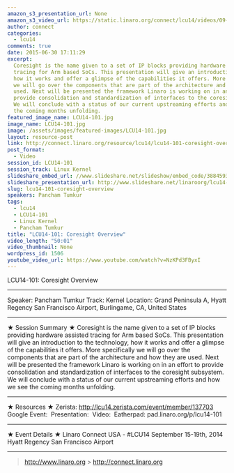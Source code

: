 ```yaml
---
amazon_s3_presentation_url: None
amazon_s3_video_url: https://static.linaro.org/connect/lcu14/videos/09-15-Monday/LCU14-101-%20Coresight%20Overview.mp4
author: connect
categories:
  - lcu14
comments: true
date: 2015-06-30 17:11:29
excerpt:
  Coresight is the name given to a set of IP blocks providing hardware assisted
  tracing for Arm based SoCs. This presentation will give an introduction to the technology,
  how it works and offer a glimpse of the capabilities it offers. More specifically
  we will go over the components that are part of the architecture and how they are
  used. Next will be presented the framework Linaro is working on in an effort to
  provide consolidation and standardization of interfaces to the coresight subsystem.
  We will conclude with a status of our current upstreaming efforts and how we see
  the coming months unfolding.
featured_image_name: LCU14-101.jpg
image_name: LCU14-101.jpg
image: /assets/images/featured-images/LCU14-101.jpg
layout: resource-post
link: http://connect.linaro.org/resource/lcu14/lcu14-101-coresight-overview/
post_format:
  - Video
session_id: LCU14-101
session_track: Linux Kernel
slideshare_embed_url: //www.slideshare.net/slideshow/embed_code/38845936
slideshare_presentation_url: http://www.slideshare.net/linaroorg/lcu14-101-coresight-overview
slug: lcu14-101-coresight-overview
speakers: Pancham Tumkur
tags:
  - lcu14
  - LCU14-101
  - Linux Kernel
  - Pancham Tumkur
title: "LCU14-101: Coresight Overview"
video_length: "50:01"
video_thumbnail: None
wordpress_id: 1506
youtube_video_url: https://www.youtube.com/watch?v=NzKPd3FByxI
---
```


LCU14-101: Coresight Overview

---

Speaker: Pancham Tumkur
Track: Kernel
Location: Grand Peninsula A, Hyatt Regency San Francisco Airport, Burlingame, CA, United States

---

★ Session Summary ★
Coresight is the name given to a set of IP blocks providing hardware assisted tracing for Arm based SoCs. This presentation will give an introduction to the technology, how it works and offer a glimpse of the capabilities it offers. More specifically we will go over the components that are part of the architecture and how they are used. Next will be presented the framework Linaro is working on in an effort to provide consolidation and standardization of interfaces to the coresight subsystem. We will conclude with a status of our current upstreaming efforts and how we see the coming months unfolding.

---

★ Resources ★
Zerista: http://lcu14.zerista.com/event/member/137703
Google Event: 
Presentation: 
Video: 
Eatherpad: pad.linaro.org/p/lcu14-101

---

★ Event Details ★
Linaro Connect USA - #LCU14
September 15-19th, 2014
Hyatt Regency San Francisco Airport

---

> http://www.linaro.org > http://connect.linaro.org
